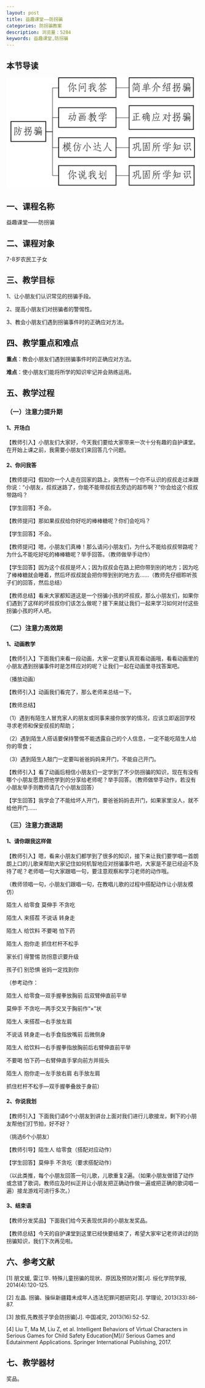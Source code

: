 ```yaml
---
layout: post
title: 益趣课堂——防拐骗
categories: 防拐骗教案
description: 浏览量：5284
keywords: 益趣课堂,防拐骗
---
```


## 本节导读
![](/images/fgp/yq/gp_01.png)

## 一、课程名称
益趣课堂——防拐骗

## 二、课程对象
7-8岁农民工子女

## 三、教学目标
1、让小朋友们认识常见的拐骗手段。

2、提高小朋友们对拐骗者的警惕性。

3、教会小朋友们遇到拐骗事件时的正确应对方法。

## 四、教学重点和难点
**重点**：教会小朋友们遇到拐骗事件时的正确应对方法。

**难点**：使小朋友们能将所学的知识牢记并会熟练运用。 

## 五、教学过程
### （一）注意力提升期
#### 1、开场白
【教师引入】小朋友们大家好，今天我们要给大家带来一次十分有趣的自护课堂。在开始上课之前，我需要小朋友们来回答几个问题。

#### 2、你问我答
【教师提问】假如你一个人走在回家的路上，突然有一个你不认识的叔叔走过来跟你说：“小朋友，叔叔迷路了，你能不能带叔叔去旁边的超市啊？”你会给这个叔叔带路吗？

【学生回答】不会。

【教师提问】那如果叔叔给你好吃的棒棒糖呢？你们会吃吗？

【学生回答】不会。

【教师提问】嗯，小朋友们真棒！那么请问小朋友们，为什么不能给叔叔带路呢？为什么不能吃好吃的棒棒糖呢？举手回答。（教师做举手动作）

【学生回答】因为这个叔叔是坏人；因为叔叔会在路上把你带到别的地方；因为吃了棒棒糖就会睡着，然后坏叔叔就会把你带到别的地方去……（教师先仔细聆听孩子们的回答，然后总结）

【教师总结】看来大家都知道这是一个拐骗小孩的坏叔叔，那么小朋友们，如果你们遇到了这样的坏叔叔你们该怎么做呢？接下来就让我们一起来学习如何对付这些拐骗小孩的坏人吧。

### （二）注意力高效期
#### 1、动画教学
【教师引入】下面我们来看一段动画，大家一定要认真观看动画哦，看看动画里的小朋友遇到拐骗事件时是怎样应对的呢？让我们一起在动画里寻找答案吧。

（播放动画）

【教师引入】动画我们看完了，那么老师来总结一下。

【教师总结】

（1）遇到有陌生人冒充家人的朋友或同事来接你放学的情况，应该立即返回学校寻求老师和保安叔叔的帮助；

（2）遇到陌生人搭话要保持警惕不能透露自己的个人信息，一定不能吃陌生人给你的零食；

（3）遇到陌生人敲门一定要叫爸爸妈妈来开门，不能自己开门。

【教师引入】看了动画后相信小朋友们一定学到了不少防拐骗的知识，现在有没有哪个小朋友愿意把他学到的分享给老师呢？举手回答。（教师做举手动作，若没有小朋友举手则教师请几个小朋友回答）

【学生回答】我学会了不能给坏人开门，要爸爸妈妈去开门，如果家里没人，就不给他开门……

### （三）注意力衰退期
#### 1、请你跟我这样做
【教师引入】嗯，看来小朋友们都学到了很多的知识，接下来让我们要学唱一首朗朗上口的儿歌来帮助大家记住如何机智地应对拐骗事件吧，大家是不是已经迫不及待了呢？老师唱一句大家跟唱一句，要注意观察和学习老师的动作哦。

（教师领唱一句，小朋友们跟唱一句，在教唱儿歌的过程中搭配动作让小朋友模仿）

陌生人 给零食 莫伸手 不贪吃

陌生人 来搭茬 不说话 转身走

陌生人 给饮料 不要喝 怕下药

陌生人 抱你走 抓住栏杆不松手

家长们 得警惕 防拐意识要升级

孩子们 别恐惧 爸妈一定找到你

（参考动作：

陌生人 给零食—双手握拳放胸前 后双臂伸直前平举

莫伸手 不贪吃—两手交叉于胸前作“×”状

陌生人 来搭茬—右手放左肩

不说话 转身走—右手食指放嘴前 后微侧身

陌生人 给饮料—右手握拳指放胸前后右臂伸直前平举

不要喝 怕下药—右臂伸直手掌向前方并摇头

陌生人 抱你走—左手放右肩 右手放左肩

抓住栏杆不松手—双手握拳叠放于身前）

#### 2、你说我划
【教师引入】下面我们请6个小朋友到讲台上面对我们进行儿歌接龙，剩下的小朋友帮他们打节拍，好不好？

（挑选6个小朋友）

【教师引导】陌生人 给零食（搭配对应动作）

【学生回答】莫伸手 不贪吃（要求搭配动作）

（以此类推，每个小朋友回答一句儿歌，儿歌重复2遍。（如果小朋友做错了动作或念错了歌词，教师应及时纠正并让小朋友把正确动作做一遍或把正确的歌词唱一遍）接龙游戏可进行多次。）

#### 3、结束语
【教师分发奖品】下面我们给今天表现优异的小朋友发奖品。

【教师总结】今天的自护课堂到这里已经快要结束了，希望大家牢记老师讲过的防拐骗知识，我们下次再见啦。

## 六、参考文献
[1]	朋文媛, 雷江华. 特殊儿童拐骗的现状、原因及预防对策[J]. 绥化学院学报, 2014(4):120-125.

[2]	左晶. 拐骗、操纵新疆籍未成年人违法犯罪问题研究[J]. 学理论, 2013(33):86-87.

[3]	放假,先教孩子学会防拐骗[J]. 中国减灾, 2013(16):52-52.

[4]	Liu T, Ma M, Liu Z, et al. Intelligent Behaviors of Virtual Characters in Serious Games for Child Safety Education[M]// Serious Games and Edutainment Applications. Springer International Publishing, 2017.


## 七、教学器材
奖品。